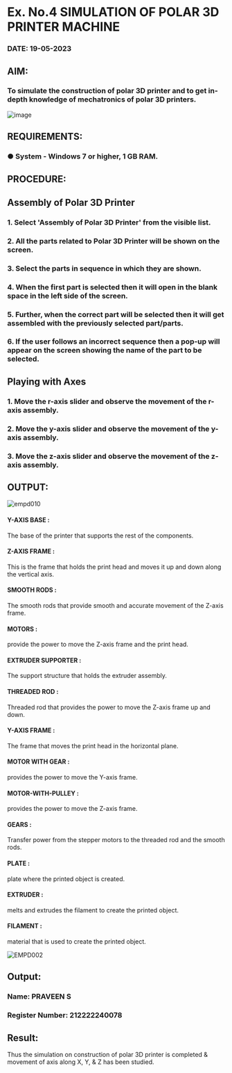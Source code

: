 # Ex. No.4 SIMULATION OF POLAR 3D PRINTER MACHINE

### DATE: 19-05-2023

## AIM:
### To simulate the construction of polar 3D printer and to get in-depth knowledge of mechatronics of polar 3D printers.

![image](https://github.com/Sellakumar1987/Ex.-No.-4---SIMULATION-OF-POLAR-3D-PRINTER-MACHINE/assets/113594316/b551f195-9877-49a2-99bb-a9efcfb3381a)

## REQUIREMENTS:
### ●	System - Windows 7 or higher, 1 GB RAM.

## PROCEDURE:

## Assembly of Polar 3D Printer
### 1.	Select 'Assembly of Polar 3D Printer' from the visible list.
### 2.	All the parts related to Polar 3D Printer will be shown on the screen.
### 3.	Select the parts in sequence in which they are shown.
### 4.	When the first part is selected then it will open in the blank space in the left side of the screen.
### 5.	Further, when the correct part will be selected then it will get assembled with the previously selected part/parts.
### 6.	If the user follows an incorrect sequence then a pop-up will appear on the screen showing the name of the part to be selected.

## Playing with Axes
### 1.	Move the r-axis slider and observe the movement of the r-axis assembly.
### 2.	Move the y-axis slider and observe the movement of the y-axis assembly.
### 3.	Move the z-axis slider and observe the movement of the z-axis assembly.

## OUTPUT:

![empd010](https://github.com/sanjaythiyagarajan/Ex.-No.-4---SIMULATION-OF-POLAR-3D-PRINTER-MACHINE/assets/119409242/e82bb558-0b6e-43df-a32f-f02909549e2b)

#### Y-AXIS BASE :
The base of the printer that supports the rest of the components.

####  Z-AXIS FRAME :
This is the frame that holds the print head and moves it up and down along the vertical axis.

#### SMOOTH RODS :
The smooth rods that provide smooth and accurate movement of the Z-axis frame.

#### MOTORS :
provide the power to move the Z-axis frame and the print head.

#### EXTRUDER SUPPORTER :
The support structure that holds the extruder assembly.

#### THREADED ROD :
Threaded rod that provides the power to move the Z-axis frame up and down.

#### Y-AXIS FRAME :
The frame that moves the print head in the horizontal plane.

#### MOTOR WITH GEAR :
provides the power to move the Y-axis frame.

#### MOTOR-WITH-PULLEY :
provides the power to move the Z-axis frame.

#### GEARS :
Transfer power from the stepper motors to the threaded rod and the smooth rods.

#### PLATE :
plate where the printed object is created.

#### EXTRUDER :
melts and extrudes the filament to create the printed object.

#### FILAMENT :
material that is used to create the printed object.



![EMPD002](https://github.com/sanjaythiyagarajan/Ex.-No.-4---SIMULATION-OF-POLAR-3D-PRINTER-MACHINE/assets/119409242/c59772d6-27d7-40ae-9e05-f13476b468de)


## Output:

### Name: PRAVEEN S
### Register Number: 212222240078

## Result: 
Thus the simulation on construction of polar 3D printer is completed & movement of axis along X, Y, & Z has been studied.

